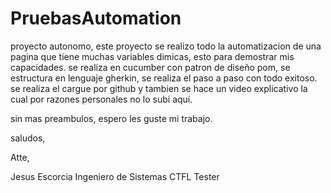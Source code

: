 # PruebasAutomation
proyecto autonomo, este proyecto se realizo todo la automatizacion de una pagina que tiene muchas variables dimicas, esto para demostrar mis capacidades. se realiza en cucumber con patron de diseño pom, se estructura en lenguaje gherkin, se realiza el paso a paso con todo exitoso. se realiza el cargue por github y tambien se hace un video explicativo la cual por razones personales no lo subi aquí.

sin mas preambulos, espero les guste mi trabajo.

saludos,

Atte, 

Jesus Escorcia
Ingeniero de Sistemas
CTFL Tester
